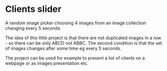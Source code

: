 Clients slider 
=================

A random image picker choosing 4 images from an image collection changing every 5 seconds. 

The idea of this little project is that there are not duplicated images in a row - so there can be only ABCD not ABBC. 
The second condition is that the set of images changes after some time eg every 5 seconds.

The project can be used for example to present a list of clients on a webpage or as images presentation etc. 


